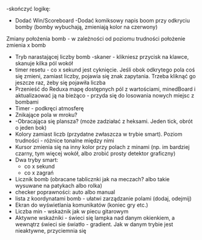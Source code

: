 


-skończyć logikę:
  - Dodać Win/Scoreboard
-Dodać komiksowy napis boom przy odkryciu bomby (bomby wybuchają, zmieniają kolor na czerwony)


Zmiany położenia bomb - w zależności od poziomu trudności położenie zmienia x bomb

- Tryb narastającej liczby bomb
-skaner - klikniesz przycisk na klawce, skanuje kilka pól wokół
- timer resetu - co x sekund jest cyknięcie. Jeśli obok odkrytego pola coś się zmieni, zamiast liczby, pojawia się znak zapytania. Trzeba kliknąć go jeszcze raz, żeby się pojawiła liczba
- Przenieść do Reduxa mapę dostępnych pól z wartościami, minedBoard i aktualizaować ją na bieżąco - przyda się do losowania nowych miejsc z bombami
- Timer - podkręci atmosferę
- Znikające pola w mroku?
- -Obracająca się plansza? (może zadziałać z heksami. Jeden tick, obrót o jeden bok)
- Kolory zamiast liczb (przydatne zwłaszcza w trybie smart). Poziom trudności - różnice tonalne między nimi
- Kursor zmienia się na inny kolor przy polach z minami (np. im bardziej czarny, tym więcej wokół, albo zrobić prosty detektor graficzny)
- Dwa tryby smart:
  - co x sekund
  - co x zagrań
- Licznik bomb (obracane tablicznki jak na meczach? albo takie wysuwane na patykach albo rolka)
- checker poprawności: auto albo manual
- lista z koordynatami bomb - ułatwi zarządzanie polami (dodaj, odejmij)
- Ekran do wyświetlania komunikatów (koniec gry etc.)
- Liczba min - wskażnik jak w piecu gitarowym
- Aktywne wskaźniki - świeci się lampka nad danym okienkiem, a wewnątrz świeci sie światło - gradient. Jak w danym trybie jest nieaktywne, przyciemnia się